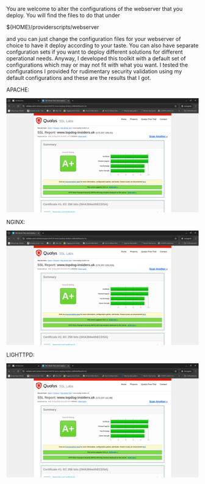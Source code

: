 You are welcome to alter the configurations of the webserver that you deploy. You will find the files to do that under

${HOME}/providerscripts/webserver  

and you can just change the configuration files for your webserver of choice to have it deploy according to your taste. 
You can also have separate confguration sets if you want to deploy different solutions for different operational needs. 
Anyway, I developed this toolkit with a default set of configurations which may or may not fit with what you want.
I tested the configurations I provided for rudimentary security validation using my default configurations and these are the results that I got.

APACHE:  

![APACHE](./images/ssl2.png)

NGINX:  

![NGINX](./images/ssl1.png)

LIGHTTPD:  

![LIGHTTPD](./images/ssl3.png)


